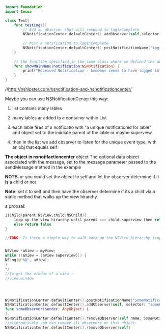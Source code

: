 ```swift
import Foundation
import Cocoa

class Test{
    func testing(){
        // Add an observer that will respond to loginComplete
        NSNotificationCenter.defaultCenter().addObserver(self,selector:"showMainMenu", name:"loginComplete", object:nil)
        
        // Post a notification to loginComplete
        NSNotificationCenter.defaultCenter().postNotificationName("loginComplete",object:self)
    }
   
    // the function specified in the same class where we defined the addObserver
    func showMainMenu(notification:NSNotification) {
        print("Received Notification - Someone seems to have logged in" + String(notification.object.self))
    }
}
```

//http://nshipster.com/nsnotification-and-nsnotificationcenter/


Maybe you can use NSNotificationCenter this way:

1. list contains many lables

2. many lables ar added to a container within List

3. each lable fires of a notificatio  with "a unique notificationid for lable" and object set to the imidiate parent of the lable or maybe superview. 

4. then in the list we add observer to listen for the unique event type, with an obj that equals self

**The object in nsnotifactioncenter**
object The optional data object associated with the message, set to the message parameter passed to
the sendMessage method in the example

**NOTE:** or you could set the object to self and let the observer determine if it is a child or not

**Note:** set it to self and then have the observer determine if its a child via a static method that walks up the view hirarchy

a propsal:
 
```swift
isChild(parent:NSView,child:NSChild){
	loop up the view hirarchy until parent === child.superview then return true
	else return false
}

//TODO: Is there a simple way to walk back up the NSView hierarchy (superview of superview of superview of nsview) to the main window or a point in between?


NSView *aView = myView;
while ((aView = [aView superview])) {
NSLog(@"%@", aView);
}
*/
//to get the window of a view :
//view.window




NSNotificationCenter.defaultCenter().postNotificationName("SomeNotification" object:self)
NSNotificationCenter.defaultCenter().addObserver(self, selector: "someObserver:", name: SomeNotification, object: nil)
func someObserver(sender: AnyObject) {
}
NSNotificationCenter.defaultCenter().removeObserver(self name: SomeNotification, object: nil)
//alternatively you can remove all observers on this object:
NSNotificationCenter.defaultCenter().removeObserver(self)
```